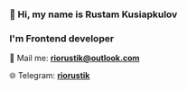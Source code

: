 ### :wave: Hi, my name is Rustam Kusiapkulov
### I'm Frontend developer

:e-mail: Mail me: [**riorustik@outlook.com**](riorustik@outlook.com)

:globe_with_meridians: Telegram: [**riorustik**](https://t.me/riorustik) 

<!--
**riorustik/riorustik** is a ✨ _special_ ✨ repository because its `README.md` (this file) appears on your GitHub profile.

Here are some ideas to get you started:

- 🔭 I’m currently working on ...
- 🌱 I’m currently learning ...
- 👯 I’m looking to collaborate on ...
- 🤔 I’m looking for help with ...
- 💬 Ask me about ...
- 📫 How to reach me: ...
- 😄 Pronouns: ...
- ⚡ Fun fact: ...
-->
